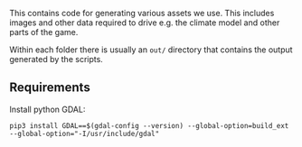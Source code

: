This contains code for generating various assets we use. This includes images and other data required to drive e.g. the climate model and other parts of the game.

Within each folder there is usually an `out/` directory that contains the output generated by the scripts.

## Requirements

Install python GDAL:

```
pip3 install GDAL==$(gdal-config --version) --global-option=build_ext --global-option="-I/usr/include/gdal"
```